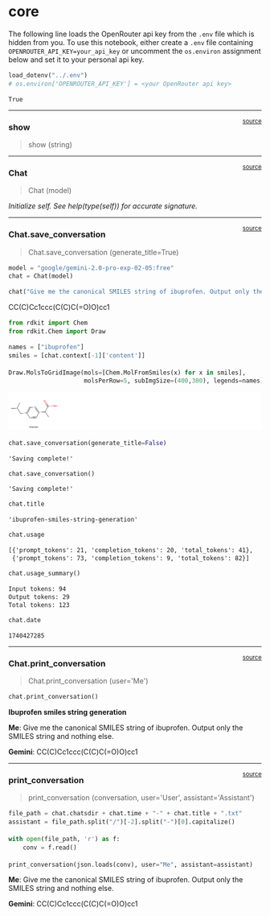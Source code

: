 # core


<!-- WARNING: THIS FILE WAS AUTOGENERATED! DO NOT EDIT! -->

The following line loads the OpenRouter api key from the `.env` file
which is hidden from you. To use this notebook, either create a `.env`
file containing `OPENROUTER_API_KEY=your_api_key` or uncomment the
`os.environ` assignment below and set it to your personal api key.

``` python
load_dotenv("../.env")
# os.environ['OPENROUTER_API_KEY'] = <your OpenRouter api key>
```

    True

------------------------------------------------------------------------

<a
href="https://github.com/frenio/audette/blob/main/audette/core.py#L18"
target="_blank" style="float:right; font-size:smaller">source</a>

### show

>  show (string)

------------------------------------------------------------------------

<a
href="https://github.com/frenio/audette/blob/main/audette/core.py#L21"
target="_blank" style="float:right; font-size:smaller">source</a>

### Chat

>  Chat (model)

*Initialize self. See help(type(self)) for accurate signature.*

------------------------------------------------------------------------

<a
href="https://github.com/frenio/audette/blob/main/audette/core.py#L60"
target="_blank" style="float:right; font-size:smaller">source</a>

### Chat.save_conversation

>  Chat.save_conversation (generate_title=True)

``` python
model = "google/gemini-2.0-pro-exp-02-05:free"
chat = Chat(model)
```

``` python
chat("Give me the canonical SMILES string of ibuprofen. Output only the SMILES string and nothing else.")
```

CC(C)Cc1ccc(C(C)C(=O)O)cc1

``` python
from rdkit import Chem
from rdkit.Chem import Draw
```

``` python
names = ["ibuprofen"]
smiles = [chat.context[-1]['content']]

Draw.MolsToGridImage(mols=[Chem.MolFromSmiles(x) for x in smiles], 
                     molsPerRow=5, subImgSize=(400,300), legends=names)
```

![](00_core_files/figure-commonmark/cell-9-output-1.png)

``` python
chat.save_conversation(generate_title=False)
```

    'Saving complete!'

``` python
chat.save_conversation()
```

    'Saving complete!'

``` python
chat.title
```

    'ibuprofen-smiles-string-generation'

``` python
chat.usage
```

    [{'prompt_tokens': 21, 'completion_tokens': 20, 'total_tokens': 41},
     {'prompt_tokens': 73, 'completion_tokens': 9, 'total_tokens': 82}]

``` python
chat.usage_summary()
```

    Input tokens: 94
    Output tokens: 29
    Total tokens: 123

``` python
chat.date
```

    1740427285

------------------------------------------------------------------------

<a
href="https://github.com/frenio/audette/blob/main/audette/core.py#L81"
target="_blank" style="float:right; font-size:smaller">source</a>

### Chat.print_conversation

>  Chat.print_conversation (user='Me')

``` python
chat.print_conversation()
```

**Ibuprofen smiles string generation**

**Me**: Give me the canonical SMILES string of ibuprofen. Output only
the SMILES string and nothing else.

**Gemini**: CC(C)Cc1ccc(C(C)C(=O)O)cc1

------------------------------------------------------------------------

<a
href="https://github.com/frenio/audette/blob/main/audette/core.py#L92"
target="_blank" style="float:right; font-size:smaller">source</a>

### print_conversation

>  print_conversation (conversation, user='User', assistant='Assistant')

``` python
file_path = chat.chatsdir + chat.time + "-" + chat.title + ".txt"
assistant = file_path.split("/")[-2].split("-")[0].capitalize()

with open(file_path, 'r') as f:
    conv = f.read()
    
print_conversation(json.loads(conv), user="Me", assistant=assistant)
```

**Me**: Give me the canonical SMILES string of ibuprofen. Output only
the SMILES string and nothing else.

**Gemini**: CC(C)Cc1ccc(C(C)C(=O)O)cc1
